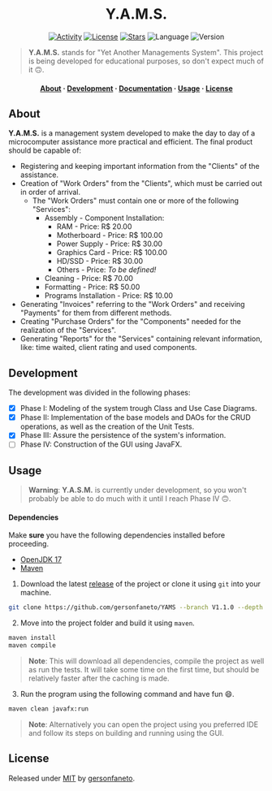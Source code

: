 <h1 align="center">
    Y.A.M.S.
</h1>

<div align="center">

[![Activity](https://img.shields.io/github/last-commit/gersonfaneto/YAMS?color=blue&style=for-the-badge&logo=git)](https://github.com/gersonfaneto/YAMS/commit/main)
[![License](https://img.shields.io/github/license/gersonfaneto/YAMS?color=blue&style=for-the-badge)](https://github.com/gersonfaneto/YAMS/blob/main/LICENSE)
[![Stars](https://img.shields.io/github/stars/gersonfaneto/YAMS?style=for-the-badge&logo=github)](https://github.com/gersonfaneto/YAMS)
![Language](https://img.shields.io/static/v1?label=LANGUAGE&message=Java&color=informational&style=for-the-badge&logo=openjdk)
![Version](https://img.shields.io/static/v1?label=VERSION&message=1.1.0&color=informational&style=for-the-badge)

</div>

> **Y.A.M.S.** stands for "Yet Another Managements System". This project is
> being developed for educational purposes, so don't expect much of it 🙃.

<h4 align="center">
  <a href="#about">About</a>
  ·
  <a href="#development">Development</a>
  ·
  <a href="https://gersonfaneto.github.io/YAMS/">Documentation</a>
  ·
  <a href="#usage">Usage</a>
  ·
  <a href="#license">License</a>
</h4>

## About

**Y.A.M.S.** is a management system developed to make the day to day of a
microcomputer assistance more practical and efficient. The final product
should be capable of:

- Registering and keeping important information from the "Clients" of the
  assistance.
- Creation of "Work Orders" from the "Clients", which must be carried out
  in order of arrival.
  - The "Work Orders" must contain one or more of the following "Services":
    - Assembly - Component Installation:
      - RAM - Price: R$ 20.00
      - Motherboard - Price: R$ 100.00
      - Power Supply - Price: R$ 30.00
      - Graphics Card - Price: R$ 100.00
      - HD/SSD - Price: R$ 30.00
      - Others - Price: _To be defined!_
    - Cleaning - Price: R$ 70.00
    - Formatting - Price: R$ 50.00
    - Programs Installation - Price: R$ 10.00
- Generating "Invoices" referring to the "Work Orders" and receiving
  "Payments" for them from different methods.
- Creating "Purchase Orders" for the "Components" needed for the
  realization of the "Services".
- Generating "Reports" for the "Services" containing relevant
  information, like: time waited, client rating and used components.

## Development

The development was divided in the following phases:

- [x] Phase I: Modeling of the system trough Class and Use Case Diagrams.
- [x] Phase II: Implementation of the base models and DAOs for the CRUD
      operations, as well as the creation of the Unit Tests.
- [x] Phase III: Assure the persistence of the system's information.
- [ ] Phase IV: Construction of the GUI using JavaFX.

## Usage

> **Warning**: **Y.A.S.M.** is currently under development, so you won't
> probably be able to do much with it until I reach Phase IV 🙃.

#### Dependencies

Make **sure** you have the following dependencies installed before proceeding.

- [OpenJDK 17](https://openjdk.org/projects/jdk/17/)
- [Maven](https://maven.apache.org/download.cgi)

1. Download the latest [release](https://github.com/gersonfaneto/YAMS/releases/latest)
   of the project or clone it using `git` into your machine.

```bash
git clone https://github.com/gersonfaneto/YAMS --branch V1.1.0 --depth 1
```

2. Move into the project folder and build it using `maven`.

```bash
maven install
maven compile 
```

> **Note**: This will download all dependencies, compile the project as well
> as run the tests. It will take some time on the first time, but should be
> relatively faster after the caching is made.

3. Run the program using the following command and have fun 😄.

```bash
maven clean javafx:run
```

> **Note**: Alternatively you can open the project using you preferred IDE
> and follow its steps on building and running using the GUI.

## License

Released under [MIT](https://github.com/gersonfaneto/YAMS/blob/main/LICENSE)
by [gersonfaneto](https://github.com/gersonfaneto).
